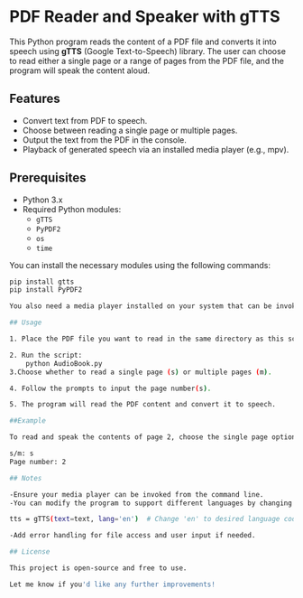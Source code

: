 # PDF Reader and Speaker with gTTS

This Python program reads the content of a PDF file and converts it into speech using **gTTS** (Google Text-to-Speech) library. The user can choose to read either a single page or a range of pages from the PDF file, and the program will speak the content aloud.

## Features
- Convert text from PDF to speech.
- Choose between reading a single page or multiple pages.
- Output the text from the PDF in the console.
- Playback of generated speech via an installed media player (e.g., mpv).

## Prerequisites
- Python 3.x
- Required Python modules:
  - `gTTS`
  - `PyPDF2`
  - `os`
  - `time`

You can install the necessary modules using the following commands:
```bash
pip install gtts
pip install PyPDF2

You also need a media player installed on your system that can be invoked via command-line. For example, you can use mpv, vlc, or any other suitable player. Make sure to change the command to match your player (e.g., os.system("vlc speech.mp3") if you use VLC).

## Usage

1. Place the PDF file you want to read in the same directory as this script. Rename it to StoryBook.pdf or change the file name in the script.

2. Run the script:
    python AudioBook.py
3.Choose whether to read a single page (s) or multiple pages (m).

4. Follow the prompts to input the page number(s).

5. The program will read the PDF content and convert it to speech.

##Example

To read and speak the contents of page 2, choose the single page option and enter 2. For multiple pages, choose the range you wish to read.

s/m: s
Page number: 2

## Notes

-Ensure your media player can be invoked from the command line.
-You can modify the program to support different languages by changing the language code in gTTS initialization.

tts = gTTS(text=text, lang='en')  # Change 'en' to desired language code

-Add error handling for file access and user input if needed.

## License

This project is open-source and free to use.

Let me know if you'd like any further improvements!

